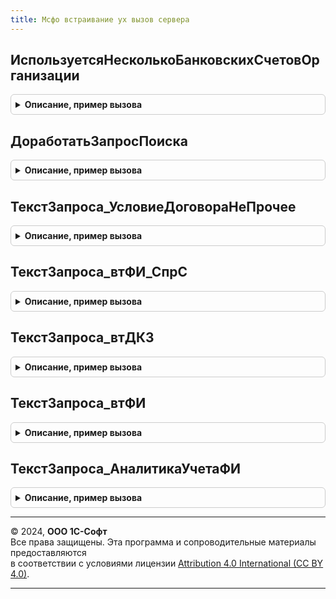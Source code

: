 ```yaml
---
title: Мсфо встраивание ух вызов сервера
---
```



## ИспользуетсяНесколькоБанковскихСчетовОрганизации
<details style="margin: 1em 0; padding: 0.5em; border: 1px solid #ccc; border-radius: 6px;">

<summary style="font-weight: bold; cursor: pointer;">Описание, пример вызова</summary>

```bsl

Функция ИспользуетсяНесколькоБанковскихСчетовОрганизации(ОтборОрганизация) Экспорт
```

Пример вызова
```bsl
Результат = МСФОВстраиваниеУХВызовСервера.ИспользуетсяНесколькоБанковскихСчетовОрганизации(ОтборОрганизация) 
```
</details>

## ДоработатьЗапросПоиска
<details style="margin: 1em 0; padding: 0.5em; border: 1px solid #ccc; border-radius: 6px;">

<summary style="font-weight: bold; cursor: pointer;">Описание, пример вызова</summary>

```bsl

Процедура ДоработатьЗапросПоиска(ТекстЗапроса, ТипСтрокой, ВидУчета = "МСФО", ОтборПоОрганизации = Истина) Экспорт
```

Пример вызова
```bsl
МСФОВстраиваниеУХВызовСервера.ДоработатьЗапросПоиска(ТекстЗапроса, ТипСтрокой, ВидУчета, ОтборПоОрганизации);
```
</details>

## ТекстЗапроса_УсловиеДоговораНеПрочее
<details style="margin: 1em 0; padding: 0.5em; border: 1px solid #ccc; border-radius: 6px;">

<summary style="font-weight: bold; cursor: pointer;">Описание, пример вызова</summary>

```bsl

Функция ТекстЗапроса_УсловиеДоговораНеПрочее(ИмяПоляДоговора = "Субконто2") Экспорт
```

Пример вызова
```bsl
Результат = МСФОВстраиваниеУХВызовСервера.ТекстЗапроса_УсловиеДоговораНеПрочее(ИмяПоляДоговора);
```
</details>

## ТекстЗапроса_втФИ_СпрС
<details style="margin: 1em 0; padding: 0.5em; border: 1px solid #ccc; border-radius: 6px;">

<summary style="font-weight: bold; cursor: pointer;">Описание, пример вызова</summary>

```bsl

Функция ТекстЗапроса_втФИ_СпрС(НомераТаблиц) Экспорт
```

Пример вызова
```bsl
Результат = МСФОВстраиваниеУХВызовСервера.ТекстЗапроса_втФИ_СпрС(НомераТаблиц) 
```
</details>

## ТекстЗапроса_втДКЗ
<details style="margin: 1em 0; padding: 0.5em; border: 1px solid #ccc; border-radius: 6px;">

<summary style="font-weight: bold; cursor: pointer;">Описание, пример вызова</summary>

```bsl

Функция ТекстЗапроса_втДКЗ(НомераТаблиц) Экспорт
```

Пример вызова
```bsl
Результат = МСФОВстраиваниеУХВызовСервера.ТекстЗапроса_втДКЗ(НомераТаблиц) 
```
</details>

## ТекстЗапроса_втФИ
<details style="margin: 1em 0; padding: 0.5em; border: 1px solid #ccc; border-radius: 6px;">

<summary style="font-weight: bold; cursor: pointer;">Описание, пример вызова</summary>

```bsl

Функция ТекстЗапроса_втФИ(НомераТаблиц) Экспорт
```

Пример вызова
```bsl
Результат = МСФОВстраиваниеУХВызовСервера.ТекстЗапроса_втФИ(НомераТаблиц) 
```
</details>

## ТекстЗапроса_АналитикаУчетаФИ
<details style="margin: 1em 0; padding: 0.5em; border: 1px solid #ccc; border-radius: 6px;">

<summary style="font-weight: bold; cursor: pointer;">Описание, пример вызова</summary>

```bsl

Функция ТекстЗапроса_АналитикаУчетаФИ(НомераТаблиц) Экспорт
```

Пример вызова
```bsl
Результат = МСФОВстраиваниеУХВызовСервера.ТекстЗапроса_АналитикаУчетаФИ(НомераТаблиц) 
```
</details>

---

© 2024, **ООО 1С-Софт**  
Все права защищены. Эта программа и сопроводительные материалы предоставляются  
в соответствии с условиями лицензии [Attribution 4.0 International (CC BY 4.0)](https://creativecommons.org/licenses/by/4.0/legalcode).

---
